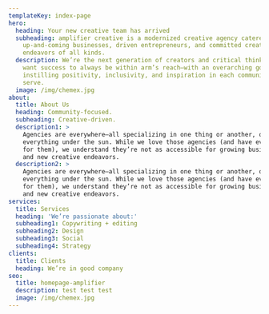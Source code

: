 ```yaml
---
templateKey: index-page
hero:
  heading: Your new creative team has arrived
  subheading: amplifier creative is a modernized creative agency catered toward
    up-and-coming businesses, driven entrepreneurs, and committed creative
    endeavors of all kinds.
  description: We’re the next generation of creators and critical thinkers who
    want success to always be within arm’s reach—with an overarching goal of
    instilling positivity, inclusivity, and inspiration in each community we
    serve.
  image: /img/chemex.jpg
about:
  title: About Us
  heading: Community-focused.
  subheading: Creative-driven.
  description1: >
    Agencies are everywhere—all specializing in one thing or another, or
    everything under the sun. While we love those agencies (and have even worked
    for them), we understand they’re not as accessible for growing businesses
    and new creative endeavors.
  description2: >
    Agencies are everywhere—all specializing in one thing or another, or
    everything under the sun. While we love those agencies (and have even worked
    for them), we understand they’re not as accessible for growing businesses
    and new creative endeavors.
services:
  title: Services
  heading: 'We’re passionate about:'
  subheading1: Copywriting + editing
  subheading2: Design
  subheading3: Social
  subheading4: Strategy
clients:
  title: Clients
  heading: We’re in good company
seo:
  title: homepage-amplifier
  description: test test test
  image: /img/chemex.jpg
---
```

